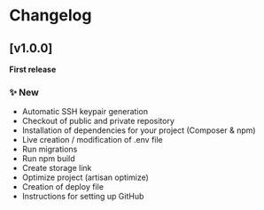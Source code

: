 # Changelog

## [v1.0.0]

**First release**

### ✨ New

- Automatic SSH keypair generation
- Checkout of public and private repository
- Installation of dependencies for your project (Composer & npm)
- Live creation / modification of .env file
- Run migrations
- Run npm build
- Create storage link
- Optimize project (artisan optimize)
- Creation of deploy file
- Instructions for setting up GitHub
